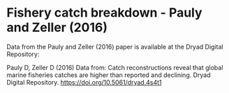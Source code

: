 # Fishery catch breakdown - Pauly and Zeller (2016)

Data from the Pauly and Zeller (2016) paper is available at the Dryad Digital Repository:

Pauly D, Zeller D (2016) Data from: Catch reconstructions reveal that global marine fisheries catches are higher than reported and declining. Dryad Digital Repository. https://doi.org/10.5061/dryad.4s4t1